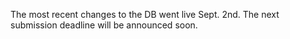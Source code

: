 The most recent changes to the DB went live Sept. 2nd.
The next submission deadline will be announced soon.